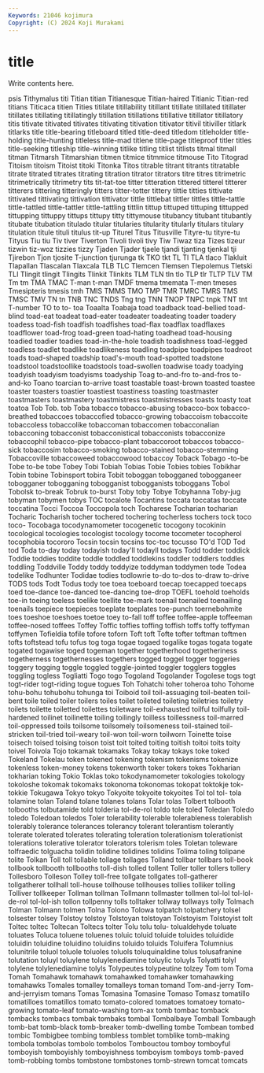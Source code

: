 ```yaml
---
Keywords: 21046 kojimura
Copyright: (C) 2024 Koji Murakami
---
```


# title

Write contents here.



psis Tithymalus titi Titian titian Titianesque Titian-haired
Titianic Titian-red titians Titicaca titien Tities titilate titillability titillant titillate
titillated titillater titillates titillating titillatingly titillation titillations titillative titillator titillatory
titis titivate titivated titivates titivating titivation titivator titivil titiviller titlark
titlarks title title-bearing titleboard titled title-deed titledom titleholder title-holding title-hunting
titleless title-mad titlene title-page titleproof titler titles title-seeking titleship title-winning
titlike titling titlist titlists titmal titmall titman Titmarsh Titmarshian titmen
titmice titmmice titmouse Tito Titograd Titoism titoism Titoist titoki Titonka
Titos titrable titrant titrants titratable titrate titrated titrates titrating titration
titrator titrators titre titres titrimetric titrimetrically titrimetry tits tit-tat-toe titter
titteration tittered titterel titterer titterers tittering titteringly titters titter-totter tittery
tittie titties tittivate tittivated tittivating tittivation tittivator tittle tittlebat tittler
tittles tittle-tattle tittle-tattled tittle-tattler tittle-tattling tittlin tittup tittuped tittuping tittupped
tittupping tittuppy tittups tittupy titty tittymouse titubancy titubant titubantly titubate
titubation titulado titular titularies titularity titularly titulars titulary titulation titule
tituli titulus tit-up Titurel Titus Titusville Tityre-tu tityre-tu Tityus Tiu
tiu Tiv tiver Tiverton Tivoli tivoli tivy Tiw Tiwaz tiza
Tizes tizeur tizwin tiz-woz tizzies tizzy Tjaden Tjader tjaele tjandi
tjanting tjenkal tji Tjirebon Tjon tjosite T-junction tjurunga tk TKO
tkt TL Tl TLA tlaco Tlakluit Tlapallan Tlascalan Tlaxcala TLB
TLC Tlemcen Tlemsen Tlepolemus Tletski TLI Tlingit tlingit Tlingits Tlinkit
Tlinkits TLM TLN tln tlo TLP tlr TLTP TLV TM
Tm tm TMA TMAC T-man t-man TMDF tmema tmemata T-men
tmeses Tmesipteris tmesis tmh TMIS TMMS TMO TMP TMR TMRC
TMRS TMS TMSC TMV TN tn TNB TNC TNDS Tng
tng TNN TNOP TNPC tnpk TNT tnt T-number TO to
to- toa Toaalta Toabaja toad toadback toad-bellied toad-blind toad-eat toadeat
toad-eater toadeater toadeating toader toadery toadess toad-fish toadfish toadfishes toad-flax
toadflax toadflaxes toadflower toad-frog toad-green toad-hating toadhead toad-housing toadied toadier
toadies toad-in-the-hole toadish toadishness toad-legged toadless toadlet toadlike toadlikeness toadling
toadpipe toadpipes toadroot toads toad-shaped toadship toad's-mouth toad-spotted toadstone toadstool
toadstoollike toadstools toad-swollen toadwise toady toadying toadyish toadyism toadyisms toadyship
Toag to-and-fro to-and-fros to-and-ko Toano toarcian to-arrive toast toastable toast-brown
toasted toastee toaster toasters toastier toastiest toastiness toasting toastmaster toastmasters
toastmastery toastmistress toastmistresses toasts toasty toat toatoa Tob Tob. tob
Toba tobacco tobacco-abusing tobacco-box tobacco-breathed tobaccoes tobaccofied tobacco-growing tobaccoism tobaccoite
tobaccoless tobaccolike tobaccoman tobaccomen tobacconalian tobacconing tobacconist tobacconistical tobacconists tobacconize
tobaccophil tobacco-pipe tobacco-plant tobaccoroot tobaccos tobacco-sick tobaccosim tobacco-smoking tobacco-stained tobacco-stemming
Tobaccoville tobaccoweed tobaccowood tobaccoy Toback Tobago -to-be Tobe to-be tobe
Tobey Tobi Tobiah Tobias Tobie Tobies tobies Tobikhar Tobin tobine
Tobinsport tobira Tobit toboggan tobogganed tobogganeer tobogganer tobogganing tobogganist tobogganists
toboggans Tobol Tobolsk to-break Tobruk to-burst Toby toby Tobye Tobyhanna
Toby-jug tobyman tobymen tobys TOC tocalote Tocantins toccata toccatas toccate
toccatina Tocci Toccoa Toccopola toch Tocharese Tocharian tocharian Tocharic Tocharish
tocher tochered tochering tocherless tochers tock toco toco- Tocobaga tocodynamometer
tocogenetic tocogony tocokinin tocological tocologies tocologist tocology tocome tocometer tocopherol
tocophobia tocororo Tocsin tocsin tocsins toc-toc tocusso TO'd TOD Tod
tod Toda to-day today todayish today'll todayll todays Todd todder
toddick Toddie toddies toddite toddle toddled toddlekins toddler toddlers toddles
toddling Toddville Toddy toddy toddyize toddyman toddymen tode Todea todelike
Todhunter Todidae todies todlowrie to-do to-dos to-draw to-drive TODS tods
Todt Todus tody toe toea toeboard toecap toecapped toecaps toed
toe-dance toe-danced toe-dancing toe-drop TOEFL toehold toeholds toe-in toeing toeless
toelike toellite toe-mark toenail toenailed toenailing toenails toepiece toepieces toeplate
toeplates toe-punch toernebohmite toes toeshoe toeshoes toetoe toey to-fall toff
toffee toffee-apple toffeeman toffee-nosed toffees Toffey Toffic toffies toffing toffish
toffs toffy toffyman toffymen Tofieldia tofile tofore toforn Toft toft
Tofte tofter toftman toftmen tofts toftstead tofu tofus tog toga
togae togaed togalike togas togata togate togated togawise toged togeman
together togetherhood togetheriness togetherness togethernesses togethers togged toggel togger toggeries
toggery togging toggle toggled toggle-jointed toggler togglers toggles toggling togless
Togliatti Togo togo Togoland Togolander Togolese togs togt togt-rider togt-riding
togue togues Toh Tohatchi toher toheroa toho Tohome tohu-bohu tohubohu
tohunga toi Toiboid toil toil-assuaging toil-beaten toil-bent toile toiled toiler
toilers toiles toilet toileted toileting toiletries toiletry toilets toilette toiletted
toilettes toiletware toil-exhausted toilful toilfully toil-hardened toilinet toilinette toiling toilingly
toilless toillessness toil-marred toil-oppressed toils toilsome toilsomely toilsomeness toil-stained toil-stricken
toil-tried toil-weary toil-won toil-worn toilworn Toinette toise toisech toised toising
toison toist toit toited toiting toitish toitoi toits toity toivel
Toivola Tojo tokamak tokamaks Tokay tokay tokays toke toked Tokeland
Tokelau token tokened tokening tokenism tokenisms tokenize tokenless token-money tokens
tokenworth toker tokers tokes Tokharian tokharian toking Tokio Toklas toko
tokodynamometer tokologies tokology tokoloshe tokomak tokomaks tokonoma tokonomas tokopat toktokje
tok-tokkie Tokugawa Tokyo tokyo Tokyoite tokyoite tokyoites Tol tol tol-
tola tolamine tolan Toland tolane tolanes tolans Tolar tolas Tolbert
tolbooth tolbooths tolbutamide told tolderia tol-de-rol toldo tole toled Toledan
Toledo toledo Toledoan toledos Toler tolerability tolerable tolerableness tolerablish tolerably
tolerance tolerances tolerancy tolerant tolerantism tolerantly tolerate tolerated tolerates tolerating
toleration tolerationism tolerationist tolerations tolerative tolerator tolerators tolerism toles Toletan
toleware tolfraedic tolguacha tolidin tolidine tolidines tolidins Tolima toling tolipane
tolite Tolkan Toll toll tollable tollage tollages Tolland tollbar tollbars
toll-book tollbook tollbooth tollbooths toll-dish tolled tollent Toller toller tollers
tollery Tollesboro Tolleson Tolley toll-free tollgate tollgates toll-gatherer tollgatherer tollhall
toll-house tollhouse tollhouses tollies tolliker tolling Tolliver tollkeeper Tollman tollman
Tollmann tollmaster tollmen tol-lol tol-lol-de-rol tol-lol-ish tollon tollpenny tolls tolltaker
tollway tollways tolly Tolmach Tolman Tolmann tolmen Tolna Tolono Tolowa
tolpatch tolpatchery tolsel tolsester tolsey Tolstoy tolstoy Tolstoyan tolstoyan Tolstoyism
Tolstoyist tolt Toltec toltec Toltecan Toltecs tolter Tolu tolu tolu-
tolualdehyde toluate toluates Toluca toluene toluenes toluic toluid toluide toluides
toluidide toluidin toluidine toluidino toluidins toluido toluids Toluifera Tolumnius tolunitrile
toluol toluole toluoles toluols toluquinaldine tolus tolusafranine tolutation toluyl toluylene
toluylenediamine toluylic toluyls Tolyatti tolyl tolylene tolylenediamine tolyls Tolypeutes tolypeutine
tolzey Tom tom Toma Tomah Tomahawk tomahawk tomahawked tomahawker tomahawking
tomahawks Tomales tomalley tomalleys toman tomand Tom-and-jerry Tom-and-jerryism tomans Tomas
Tomasina Tomasine Tomaso Tomasz tomatillo tomatilloes tomatillos tomato tomato-colored tomatoes
tomatoey tomato-growing tomato-leaf tomato-washing tom-ax tomb tombac tomback tombacks tombacs
tombak tombaks tombal Tombalbaye Tomball Tombaugh tomb-bat tomb-black tomb-breaker tomb-dwelling
tombe Tombean tombed tombic Tombigbee tombing tombless tomblet tomblike tomb-making
tombola tombolas tombolo tombolos Tombouctou tomboy tomboyful tomboyish tomboyishly tomboyishness
tomboyism tomboys tomb-paved tomb-robbing tombs tombstone tombstones tomb-strewn tomcat tomcats
